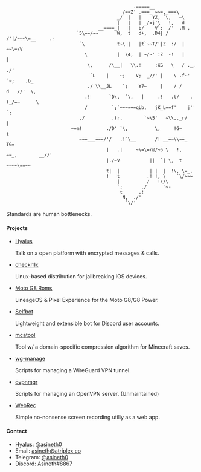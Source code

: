 ```
                                               .=====__
                                           /==Z' .===_ ~~=,_===\
                                         _/  |   |    YZ, `\,   ~\
                                         |   |   | _/=j'\   !,   d
                                  __====_|   |   b/    V`;  /'  .M ,
                          `5\==/~~       W,  t   d+,  .D4| /   /'|/~~~\=__     .-
                           `\            t~\ |   |t`~~T/'|Z  :/  |        ~~\=/V
                             \           |  \4,  | ~/~' :Z  -!   |             |
                              \,      /\__|   \\.!     :XG   \   / ._,       ./'
                               `L    |    ~;    V;  _//' |    \ .f~' `~;    .b_
                              ./ \\__JL    `;    Y7~     |    / /     d   //'  \,
                             .!       `D\,  `\,   |     .!   .t/    .(_/=~      \
                             /         `;`~~~=+=qLb,   jK_L==f'    j''          `;
                           ./          .(r,        `~\5'   ~\\,._r/              |
                        ~=m!         ./D' `\,          \,     !G~                 t
                           ~==___===/'/   .!`\__       /! __=~\\~=_                TG=
                                     |   .|     ~\=\=r@/~5 \   !,  ~=_,        __//'
                                     |./~V           ||  `| \,  t     ~~~~\==~~
                                     t|  |           | |  |  !\, \=_,
                                     !   t          .! !, \    `\/~~~
                                         |          /   !\/\
                                         `;       ./      `~-
                                          t      .!
                                           N,  ./'
                                            `\/'
```

Standards are human bottlenecks.

#### Projects

* [Hyalus](https://hyalus.app)

  Talk on a open platform with encrypted messages & calls.

* [checkn1x](https://github.com/asineth0/checkn1x)

  Linux-based distribution for jailbreaking iOS devices.
  
* [Moto G8 Roms](https://asineth.me/posts/g8-roms)

  LineageOS & Pixel Experience for the Moto G8/G8 Power.
  
* [Selfbot](https://github.com/asineth0/selfbot)

  Lightweight and extensible bot for Discord user accounts.
  
* [mcatool](https://github.com/asineth0/mcatool)

  Tool w/ a domain-specific compression algorithm for Minecraft saves.

* [wg-manage](https://github.com/asineth0/wg-manage)

  Scripts for managing a WireGuard VPN tunnel.

* [ovpnmgr](https://github.com/asineth0/ovpnmgr)

  Scripts for managing an OpenVPN server. (Unmaintained)
  
* [WebRec](https://github.com/asineth0/webrec)

  Simple no-nonsense screen recording utiliy as a web app.

#### Contact

* Hyalus: [@asineth0](https://hyalus.app/add/asineth0)
* Email: asineth@atriplex.co
* Telegram: [@asineth0](https://t.me/asineth0)
* Discord: Asineth#8867
